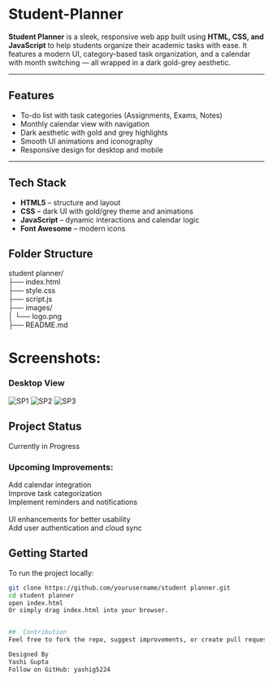 # Student-Planner
**Student Planner** is a sleek, responsive web app built using **HTML, CSS, and JavaScript** to help students organize their academic tasks with ease. It features a modern UI, category-based task organization, and a calendar with month switching — all wrapped in a dark gold-grey aesthetic.

---

##  Features

-  To-do list with task categories (Assignments, Exams, Notes)<br>
-  Monthly calendar view with navigation<br>
-  Dark aesthetic with gold and grey highlights<br>
-  Smooth UI animations and iconography<br>
-  Responsive design for desktop and mobile<br>

---

##  Tech Stack

- **HTML5** – structure and layout  <br>
- **CSS** – dark UI with gold/grey theme and animations <br>  
- **JavaScript** – dynamic interactions and calendar logic  <br>
- **Font Awesome** – modern icons<br>
  
 ##  Folder Structure<br>
student planner/<br>
├── index.html<br>
├── style.css<br>
├── script.js<br>
├── images/<br>
│ └── logo.png<br>
├── README.md<br>

# Screenshots:
###  Desktop View
![SP1](https://github.com/user-attachments/assets/75244698-8259-4124-abdc-504020d457af)
![SP2](https://github.com/user-attachments/assets/97b37037-a1bb-4bb8-9f1e-3736861d9f55)
![SP3](https://github.com/user-attachments/assets/4290c47f-00f9-45db-a598-0a4f35120132)

##  Project Status  
 Currently in Progress<br>
### Upcoming Improvements:<br>
   Add calendar integration  <br>
   Improve task categorization  <br>
   Implement reminders and notifications<br>  
   UI enhancements for better usability  <br>
   Add user authentication and cloud sync<br>

##  Getting Started
To run the project locally:
```bash
git clone https://github.com/yourusername/student planner.git
cd student planner
open index.html
Or simply drag index.html into your browser.


##  Contribution
Feel free to fork the repo, suggest improvements, or create pull requests if you have creative ideas!

Designed By
Yashi Gupta
Follow on GitHub: yashig5224   
